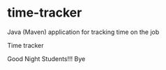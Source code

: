 # time-tracker
Java (Maven) application for tracking time on the job

Time tracker

Good Night Students!!!
Bye
